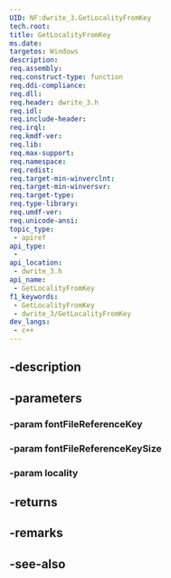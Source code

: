 ```yaml
---
UID: NF:dwrite_3.GetLocalityFromKey
tech.root: 
title: GetLocalityFromKey
ms.date: 
targetos: Windows
description: 
req.assembly: 
req.construct-type: function
req.ddi-compliance: 
req.dll: 
req.header: dwrite_3.h
req.idl: 
req.include-header: 
req.irql: 
req.kmdf-ver: 
req.lib: 
req.max-support: 
req.namespace: 
req.redist: 
req.target-min-winverclnt: 
req.target-min-winversvr: 
req.target-type: 
req.type-library: 
req.umdf-ver: 
req.unicode-ansi: 
topic_type:
 - apiref
api_type:
 - 
api_location:
 - dwrite_3.h
api_name:
 - GetLocalityFromKey
f1_keywords:
 - GetLocalityFromKey
 - dwrite_3/GetLocalityFromKey
dev_langs:
 - c++
---
```


## -description

## -parameters

### -param fontFileReferenceKey

### -param fontFileReferenceKeySize

### -param locality

## -returns

## -remarks

## -see-also

